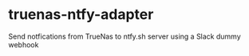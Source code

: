 # truenas-ntfy-adapter
Send notfications from TrueNas to ntfy.sh server using a Slack dummy webhook
